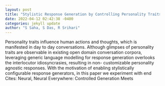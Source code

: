 ```yaml
--- 
layout: post 
title: "Stylistic Response Generation by Controlling Personality Traits and Intent" 
date: 2022-04-12 02:42:38 -0400 
categories: jekyll update 
author: "S Saha, S Das, R Srihari" 
--- 
```

Personality traits influence human actions and thoughts, which is manifested in day to day conversations. Although glimpses of personality traits are observable in existing open domain conversation corpora, leveraging generic language modelling for response generation overlooks the interlocutor idiosyncrasies, resulting in non- customizable personality agnostic responses. With the motivation of enabling stylistically configurable response generators, in this paper we experiment with end Cites: Neural, Neural Everywhere: Controlled Generation Meets